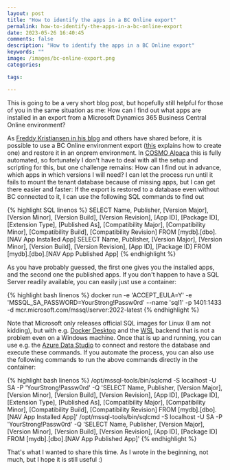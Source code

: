 ```yaml
---
layout: post
title: "How to identify the apps in a BC Online export"
permalink: how-to-identify-the-apps-in-a-bc-online-export
date: 2023-05-26 16:40:45
comments: false
description: "How to identify the apps in a BC Online export"
keywords: ""
image: /images/bc-online-export.png
categories:

tags:

---
```


This is going to be a very short blog post, but hopefully still helpful for those of you in the same situation as me: How can I find out what apps are installed in an export from a Microsoft Dynamics 365 Business Central Online environment?

As [Freddy Kristiansen in his blog][freddy] and others have shared before, it is possible to use a BC Online environment export ([this][export] explains how to create one) and restore it in an onprem environment. In [COSMO Alpaca][alpaca] this is fully automated, so fortunately I don't have to deal with all the setup and scripting for this, but one challenge remains: How can I find out in advance, which apps in which versions I will need? I can let the process run until it fails to mount the tenant database because of missing apps, but I can get there easier and faster: If the export is restored to a database even without BC connected to it, I can use the following SQL commands to find out

{% highlight SQL linenos %}
SELECT Name, Publisher, [Version Major], [Version Minor], [Version Build], [Version Revision], [App ID], [Package ID], [Extension Type], [Published As], [Compatibility Major], [Compatibility Minor], [Compatibility Build], [Compatibility Revision] FROM [mydb].[dbo].[NAV App Installed App]
SELECT Name, Publisher, [Version Major], [Version Minor], [Version Build], [Version Revision], [App ID], [Package ID] FROM [mydb].[dbo].[NAV App Published App]
{% endhighlight %}

As you have probably guessed, the first one gives you the installed apps, and the second one the published apps. If you don't happen to have a SQL Server readily available, you can easily just use a container:

{% highlight bash linenos %}
docker run -e 'ACCEPT_EULA=Y' -e 'MSSQL_SA_PASSWORD=YourStrong!Passw0rd' --name 'sql1' -p 1401:1433 -d mcr.microsoft.com/mssql/server:2022-latest
{% endhighlight %}

Note that Microsoft only releases official SQL images for Linux (I am not kidding), but with e.g. [Docker Desktop][dd] and the [WSL][wsl] backend that is not a problem even on a Windows machine. Once that is up and running, you can use e.g. the [Azure Data Studio][ads] to connect and restore the database and execute these commands. If you automate the process, you can also use the following commands to run the above commands directly in the container:

{% highlight bash linenos %}
/opt/mssql-tools/bin/sqlcmd -S localhost -U SA -P 'YourStrong!Passw0rd' -Q 'SELECT Name, Publisher, [Version Major], [Version Minor], [Version Build], [Version Revision], [App ID], [Package ID], [Extension Type], [Published As], [Compatibility Major], [Compatibility Minor], [Compatibility Build], [Compatibility Revision] FROM [mydb].[dbo].[NAV App Installed App]'
/opt/mssql-tools/bin/sqlcmd -S localhost -U SA -P 'YourStrong!Passw0rd' -Q 'SELECT Name, Publisher, [Version Major], [Version Minor], [Version Build], [Version Revision], [App ID], [Package ID] FROM [mydb].[dbo].[NAV App Published App]'
{% endhighlight %}

That's what I wanted to share this time. As I wrote in the beginning, not much, but I hope it is still useful :)

[freddy]: https://freddysblog.com/2021/03/02/restoring-your-online-business-central-database-locally/
[export]: https://learn.microsoft.com/en-us/dynamics365/business-central/dev-itpro/administration/tenant-admin-center-database-export
[alpaca]: https://cosmoconsult.com/alpaca
[dd]: https://www.docker.com/products/docker-desktop/
[wsl]: https://docs.docker.com/desktop/windows/wsl/
[ads]: https://azure.microsoft.com/en-us/products/data-studio